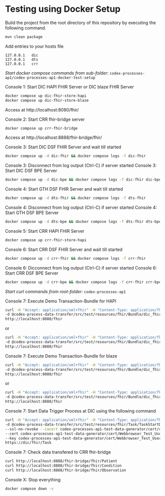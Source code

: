 # Testing using Docker Setup

Build the project from the root directory of this repository by executing the following command.

```sh
mvn clean package
```

Add entries to your hosts file
```
127.0.0.1	dic
127.0.0.1	dts
127.0.0.1	crr
```

*Start docker compose commands from sub-folder:* `codex-processes-ap1/codex-processes-ap1-docker-test-setup`

Console 1: Start DIC HAPI FHIR Server or DIC blaze FHIR Server
```sh
docker compose up dic-fhir-store-hapi
docker compose up dic-fhir-store-blaze
```
Access at http://localhost:8080/fhir/

Console 2: Start CRR fhir-bridge server
```sh
docker compose up crr-fhir-bridge
```
Access at http://localhost:8888/fhir-bridge/fhir/

Console 3: Start DIC DSF FHIR Server and wait till started
```sh
docker compose up -d dic-fhir && docker compose logs -f dic-fhir
```
Console 3: Disconnect from log output (Ctrl-C) if server started
Console 3: Start DIC DSF BPE Server
```sh
docker compose up -d dic-bpe && docker compose logs -f dic-fhir dic-bpe
````

Console 4: Start GTH DSF FHIR Server and wait till started
```sh
docker compose up -d dts-fhir && docker compose logs -f dts-fhir
```
Console 4: Disconnect from log output (Ctrl-C) if server started
Console 4: Start GTH DSF BPE Server
```sh
docker compose up -d dts-bpe && docker compose logs -f dts-fhir dts-bpe
````

Console 5: Start CRR HAPI FHIR Server
```sh
docker compose up crr-fhir-store-hapi
```

Console 6: Start CRR DSF FHIR Server and wait till started
```sh
docker compose up -d crr-fhir && docker compose logs -f crr-fhir
```
Console 6: Dicconnect from log output (Ctrl-C) if server started
Console 6: Start CRR DSF BPE Server
```sh
docker compose up -d crr-bpe && docker compose logs -f crr-fhir crr-bpe
````

<!--
Webbrowser at http://localhost:8080/fhir/: Add Demo Data to DIC HAPI FHIR Server via Transaction-Bundle at
[dic_fhir_store_demo_psn_create.json](../codex-process-data-transfer/src/test/resources/fhir/Bundle/dic_fhir_store_demo_psn_create.json) or
[dic_fhir_store_demo_bf_create.json](../codex-process-data-transfer/src/test/resources/fhir/Bundle/dic_fhir_store_demo_bf_create.json)
-->

*Start curl commands from root-folder:* `codex-processes-ap1`

Console 7: Execute Demo Transaction-Bundle for HAPI
```sh
curl -H "Accept: application/xml+fhir" -H "Content-Type: application/fhir+json" \
-d @codex-process-data-transfer/src/test/resources/fhir/Bundle/dic_fhir_store_demo_psn.json \
http://localhost:8080/fhir
```
or
```sh
curl -H "Accept: application/xml+fhir" -H "Content-Type: application/fhir+json" \
-d @codex-process-data-transfer/src/test/resources/fhir/Bundle/dic_fhir_store_demo_bf.json \
http://localhost:8080/fhir
```

Console 7: Execute Demo Transaction-Bundle for blaze
```sh
curl -H "Accept: application/xml+fhir" -H "Content-Type: application/fhir+json" \
-d @codex-process-data-transfer/src/test/resources/fhir/Bundle/dic_fhir_store_demo_psn_create.json \
http://localhost:8080/fhir
```
or
```sh
curl -H "Accept: application/xml+fhir" -H "Content-Type: application/fhir+json" \
-d @codex-process-data-transfer/src/test/resources/fhir/Bundle/dic_fhir_store_demo_bf_create.json \
http://localhost:8080/fhir
```

Console 7: Start Data Trigger Process at DIC using the following command
```sh
curl -H "Accept: application/xml+fhir" -H "Content-Type: application/fhir+xml" \
-d @codex-process-data-transfer/src/test/resources/fhir/Task/TaskStartDataTrigger.xml \
--ssl-no-revoke --cacert codex-processes-ap1-test-data-generator/cert/ca/testca_certificate.pem \
--cert codex-processes-ap1-test-data-generator/cert/Webbrowser_Test_User/Webbrowser_Test_User_certificate.pem:password \
--key codex-processes-ap1-test-data-generator/cert/Webbrowser_Test_User/Webbrowser_Test_User_private-key.pem \
https://dic/fhir/Task
```

Console 7: Check data transfered to CRR fhir-bridge
```sh
curl http://localhost:8888/fhir-bridge/fhir/Patient
curl http://localhost:8888/fhir-bridge/fhir/Condition
curl http://localhost:8888/fhir-bridge/fhir/Observation
```

Console X: Stop everything
```sh
docker compose down -v
```
